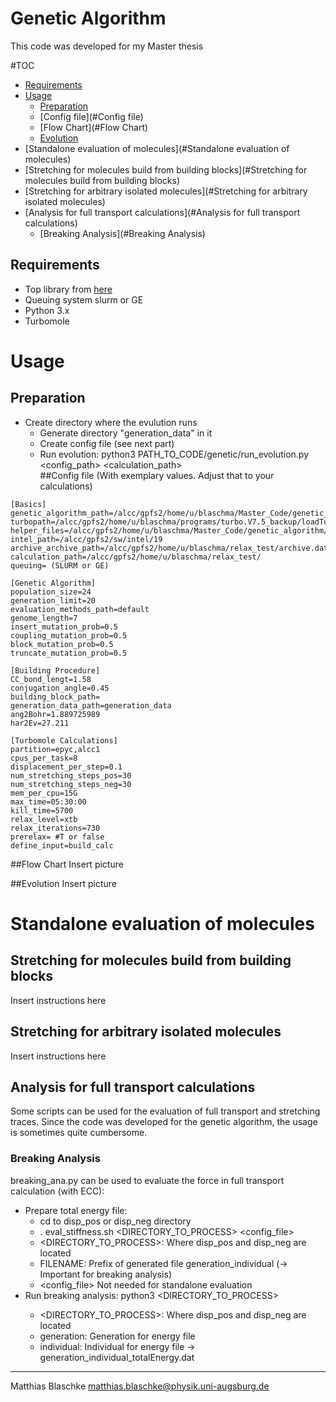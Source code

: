 Genetic Algorithm
==============
This code was developed for my Master thesis

#TOC
* [Requirements](#Requirements)
* [Usage](#Usage)
  * [Preparation](#Preparation)
  * [Config file](#Config file)
  * [Flow Chart](#Flow Chart)
  * [Evolution](#Evolution)
* [Standalone evaluation of molecules](#Standalone evaluation of molecules)
* [Stretching for molecules build from building blocks](#Stretching for molecules build from building blocks)
* [Stretching for arbitrary isolated molecules](#Stretching for arbitrary isolated molecules)
* [Analysis for full transport calculations](#Analysis for full transport calculations)
  * [Breaking Analysis](#Breaking Analysis)

Requirements
------------
* Top library from  [here](https://github.com/blaschma/turbomoleOuptputProcessing)
* Queuing system slurm or GE
* Python 3.x
* Turbomole
# Usage
## Preparation
* Create directory where the evulution runs
  * Generate directory "generation_data" in it
  * Create config file (see next part)
  * Run evolution: python3 PATH_TO_CODE/genetic/run_evolution.py <config_path> <calculation_path>  
##Config file
(With exemplary values. Adjust that to your calculations)
````
[Basics]
genetic_algorithm_path=/alcc/gpfs2/home/u/blaschma/Master_Code/genetic_algorithm 
turbopath=/alcc/gpfs2/home/u/blaschma/programs/turbo.V7.5_backup/loadTurbo7_5.sh
helper_files=/alcc/gpfs2/home/u/blaschma/Master_Code/genetic_algorithm/scr/helper_files/
intel_path=/alcc/gpfs2/sw/intel/19
archive_archive_path=/alcc/gpfs2/home/u/blaschma/relax_test/archive.dat
calculation_path=/alcc/gpfs2/home/u/blaschma/relax_test/
queuing= (SLURM or GE)

[Genetic Algorithm]
population_size=24
generation_limit=20
evaluation_methods_path=default
genome_length=7
insert_mutation_prob=0.5
coupling_mutation_prob=0.5
block_mutation_prob=0.5
truncate_mutation_prob=0.5

[Building Procedure]
CC_bond_lengt=1.58
conjugation_angle=0.45
building_block_path=
generation_data_path=generation_data
ang2Bohr=1.889725989
har2Ev=27.211

[Turbomole Calculations]
partition=epyc,alcc1
cpus_per_task=8
displacement_per_step=0.1
num_stretching_steps_pos=30
num_stretching_steps_neg=30
mem_per_cpu=15G
max_time=05:30:00
kill_time=5700
relax_level=xtb
relax_iterations=730
prerelax= #T or false
define_input=build_calc
````
##Flow Chart
Insert picture

##Evolution
Insert picture

# Standalone evaluation of molecules
## Stretching for molecules build from building blocks
Insert instructions here
## Stretching for arbitrary isolated molecules
Insert instructions here

## Analysis for full transport calculations
Some scripts can be used for the evaluation of full transport and stretching traces. Since the code was developed for the genetic algorithm, the usage is sometimes quite cumbersome. 
### Breaking Analysis
breaking_ana.py can be used to evaluate the force in full transport calculation (with ECC):
* Prepare total energy file: 
  * cd to disp_pos or disp_neg directory
  * . eval_stiffness.sh <DIRECTORY_TO_PROCESS> <FILENAME> <config_file>
  * <DIRECTORY_TO_PROCESS>: Where disp_pos and disp_neg are located
  * FILENAME: Prefix of generated file generation_individual (-> Important for breaking analysis)
  * <config_file> Not needed for standalone evaluation
* Run breaking analysis: python3 <DIRECTORY_TO_PROCESS> <generation> <individual>
  * <DIRECTORY_TO_PROCESS>: Where disp_pos and disp_neg are located
  * generation: Generation for energy file
  * individual: Individual for energy file -> generation_individual_totalEnergy.dat



***
Matthias Blaschke [matthias.blaschke@physik.uni-augsburg.de](matthias.blaschke@pyhsik.uni-augsburg.de)